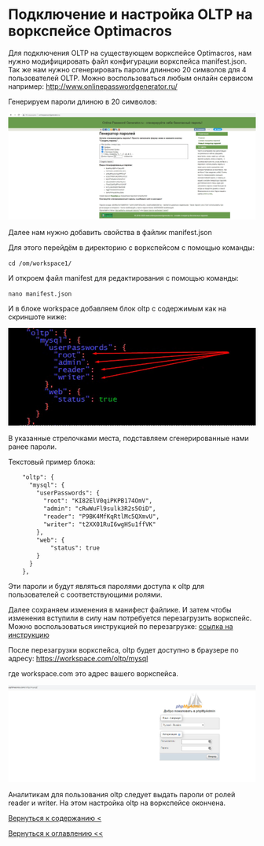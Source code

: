 # Подключение и настройка OLTP на воркспейсе Optimacros

Для подключения OLTP на существующем воркспейсе Optimacros, нам нужно модифицировать файл конфигурации воркспейса 
manifest.json. Так же нам нужно сгенерировать пароли длинною 20 символов для 4 пользователей OLTP. Можно воспользоваться
 любым онлайн сервисом например: http://www.onlinepasswordgenerator.ru/

Генерируем пароли длиною в 20 символов:

![](./pictures/onlineGenerator1.jpg)

Далее нам нужно добавить свойства в файлик manifest.json

Для этого перейдём в директорию с воркспейсом с помощью команды:

`cd /om/workspace1/`

И откроем файл manifest для редактирования с помощью команды:

`nano manifest.json`

И в блоке workspace добавляем блок oltp с содержимым как на скриншоте ниже:

![](./pictures/manifestJsonFinal.jpg)

В указанные стрелочками места, подставляем сгенерированные нами ранее пароли.

Текстовый пример блока:
```
    "oltp": {
      "mysql": {
        "userPasswords": {
          "root": "KI82ElV0qiPKPB174OmV",
          "admin": "cRwWuFl9sulk3R2s5OiD",
          "reader": "P9BK4MfKqRtlMc5QXmvU",
          "writer": "t2XX01RuI6wgHSu1ffVK"
        },
        "web": {
            "status": true
        }
      }
    },
```

Эти пароли и будут являться паролями доступа к oltp для пользователей с соответствующими ролями.

Далее сохраняем изменения в манифест файлике. И затем чтобы изменения вступили в силу нам потребуется перезагрузить 
воркспейс. Можно воспользоваться инструкцией по перезагрузке: [ссылка на инструкцию](restartWorkspace.md)

После перезагрузки воркспейса, oltp будет доступно в браузере по адресу: https://workspace.com/oltp/mysql

где workspace.com это адрес вашего воркспейса.

![](./pictures/oltpFinal.jpg)

Аналитикам для пользования oltp следует выдать пароли от ролей reader и writer. На этом настройка oltp на воркспейсе 
окончена.

[Вернуться к содержанию <](contents.md)

[Вернуться к оглавлению <<](index.md)
